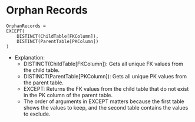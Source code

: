 # Orphan Records

```
OrphanRecords =
EXCEPT(
    DISTINCT(ChildTable[FKColumn]),
    DISTINCT(ParentTable[PKColumn])
)
```

* Explanation:
  - DISTINCT(ChildTable[FKColumn]): Gets all unique FK values from the child table.
  - DISTINCT(ParentTable[PKColumn]): Gets all unique PK values from the parent table.
  - EXCEPT: Returns the FK values from the child table that do not exist in the PK column of the parent table.
  - The order of arguments in EXCEPT matters because the first table shows the values to keep, and the second table contains the values to exclude.
